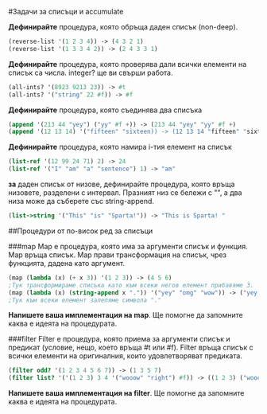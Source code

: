 #Задачи за списъци и accumulate

**Дефинирайте** процедура, която обръща даден списък (non-deep).
```Scheme
(reverse-list '(1 2 3 4)) -> (4 3 2 1)
(reverse-list '(1 3 3 4 2)) -> (2 4 3 3 1)
```

**Дефинирайте** процедура, която проверява дали всички елементи на списък са числа.
integer? ще ви свърши работа.
```Scheme
(all-ints? '(8923 9213 23)) -> #t
(all-ints? '("string" 22 #f)) -> #f
```

**Дефинирайте** процедура, която съединява два списъка
```Scheme
(append '(213 44 "yey") ("yy" #f +)) -> (213 44 "yey" "yy" #f +)
(append '(12 13 14) '("fifteen" "sixteen)) -> (12 13 14 "fifteen" "sixteen")
```

**Дефинирайте** процедура, която намира i-тия елемент на списък
```Scheme
(list-ref '(12 99 24 71) 2) -> 24
(list-ref '("I" "am" "a" "sentence") 1) -> "am"
```

**за** даден списък от низове, дефинирайте процедура, която връща
низовете, разделени с интервал. Празният низ се бележи с "", a два
низа може да съберете със string-append.
```Scheme
(list->string '("This" "is" "Sparta!")) -> "This is Sparta! "
```

##Процедури от по-висок ред за списъци

###map
Map е процедура, която има за аргументи списък и функция. Map връща списък.
Map прави трансформация на списък, чрез функцията, дадена като аргумент.

```Scheme
(map (lambda (x) (+ x 3)) '(1 2 3)) -> (4 5 6)
;Тук трансформираме списъка като към всеки негов елемент прибавяме 3.
(map (lambda (x) (string-append x ".")) '("yey" "omg" "wow")) -> ("yey." "omg." "wow.").
;Тук към всеки елемент залепяме символа "."
```

**Напишете ваша имплементация на map**. Ще помогне да запомните каква е идеята на процедурата.


###filter
Filter е процедура, която приема за аргументи списък и предикат (условие, нещо, което връща #t или #f).
Filter връща списък с всички елементи на оригиналния, които удовлетворяват
предиката.

```Scheme
(filter odd? '(1 2 3 4 5 6 7)) -> (1 3 5 7)
(filter list? '('(1 2 3) 3 4 '("wooow" "right") #f)) -> ((1 2 3) ("wooow" "right"))
```

**Напишете ваша имплементация на filter**. Ще помогне да запомните каква е идеята на процедурата.
